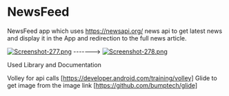 # NewsFeed
NewsFeed app which uses https://newsapi.org/ news api to get latest news and display it in the App and redirection to the full news article.




[![Screenshot-277.png](https://i.postimg.cc/HWBq5N4G/Screenshot-277.png)](https://postimg.cc/14V71JjM)  ------->        [![Screenshot-278.png](https://i.postimg.cc/tCsM644P/Screenshot-278.png)](https://postimg.cc/YhwRKkgq)


Used Library and Documentation 

Volley  for api calls [https://developer.android.com/training/volley]
Glide to get image from the image link [https://github.com/bumptech/glide]
